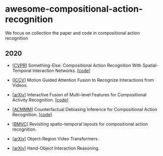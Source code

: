 # awesome-compositional-action-recognition
We focus on collection the paper and code in compositional action recognition

## 2020

- [[CVPR](https://openaccess.thecvf.com/content_CVPR_2020/papers/Materzynska_Something-Else_Compositional_Action_Recognition_With_Spatial-Temporal_Interaction_Networks_CVPR_2020_paper.pdf)] Something-Else: Compositional Action Recognition With Spatial-Temporal Interaction Networks. [[code](https://github.com/joaanna/something_else)]

- [[ICCV](https://openaccess.thecvf.com/content/ICCV2021/papers/Kim_Motion_Guided_Attention_Fusion_To_Recognize_Interactions_From_Videos_ICCV_2021_paper.pdf)] Motion Guided Attention Fusion to Recognize Interactions from Videos.

- [[arXiv](https://arxiv.org/pdf/2012.05689.pdf)] Interactive Fusion of Multi-level Features for Compositional Activity Recognition. [[code]([https://github.com/joaanna/something_else](https://github.com/ruiyan1995/Interactive_Fusion_for_CAR))]

- [[ACMMM](https://dl.acm.org/doi/pdf/10.1145/3474085.3475472?casa_token=vpmtrdT6DSMAAAAA:E97KG5JVQqGGGmptKQpIIxOrOpAJD6wkStOHKsmh4sDJ6qVB7DVxxkOKXrG-WgCb3CtmEz_nl9dXlg)] Counterfactual Debiasing Inference for Compositional Action Recognition. [[code](https://github.com/pengzhansun/Counterfactual-Debiasing-Network)]

- [[BMVC](https://arxiv.org/pdf/2111.01936.pdf)] Revisiting spatio-temporal layouts for compositional action recognition.

- [[arXiv]([https://arxiv.org/pdf/2111.01936.pdf](https://arxiv.org/pdf/2110.06915.pdf?ref=https://githubhelp.com))] Object-Region Video Transformers.

- [[arXiv](https://arxiv.org/pdf/2201.04906.pdf)] Hand-Object Interaction Reasoning.
